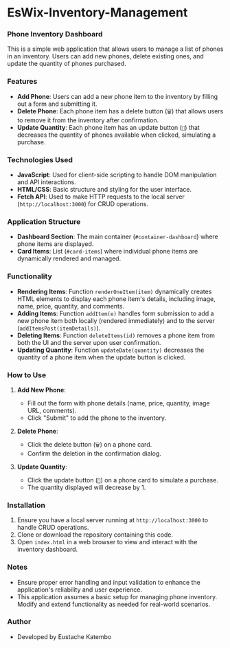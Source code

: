 # EsWix-Inventory-Management
### Phone Inventory Dashboard

This is a simple web application that allows users to manage a list of phones in an inventory. Users can add new phones, delete existing ones, and update the quantity of phones purchased.

### Features

- **Add Phone**: Users can add a new phone item to the inventory by filling out a form and submitting it.
- **Delete Phone**: Each phone item has a delete button (`🗑️`) that allows users to remove it from the inventory after confirmation.
- **Update Quantity**: Each phone item has an update button (`🛒`) that decreases the quantity of phones available when clicked, simulating a purchase.

### Technologies Used

- **JavaScript**: Used for client-side scripting to handle DOM manipulation and API interactions.
- **HTML/CSS**: Basic structure and styling for the user interface.
- **Fetch API**: Used to make HTTP requests to the local server (`http://localhost:3000`) for CRUD operations.

### Application Structure

- **Dashboard Section**: The main container (`#container-dashboard`) where phone items are displayed.
- **Card Items**: List (`#card-items`) where individual phone items are dynamically rendered and managed.

### Functionality

- **Rendering Items**: Function `renderOneItem(item)` dynamically creates HTML elements to display each phone item's details, including image, name, price, quantity, and comments.
- **Adding Items**: Function `addItem(e)` handles form submission to add a new phone item both locally (rendered immediately) and to the server (`addItemsPost(itemDetails)`).
- **Deleting Items**: Function `deleteItems(id)` removes a phone item from both the UI and the server upon user confirmation.
- **Updating Quantity**: Function `updateDate(quantity)` decreases the quantity of a phone item when the update button is clicked.

### How to Use

1. **Add New Phone**:
   - Fill out the form with phone details (name, price, quantity, image URL, comments).
   - Click "Submit" to add the phone to the inventory.

2. **Delete Phone**:
   - Click the delete button (`🗑️`) on a phone card.
   - Confirm the deletion in the confirmation dialog.

3. **Update Quantity**:
   - Click the update button (`🛒`) on a phone card to simulate a purchase.
   - The quantity displayed will decrease by 1.

### Installation

1. Ensure you have a local server running at `http://localhost:3000` to handle CRUD operations.
2. Clone or download the repository containing this code.
3. Open `index.html` in a web browser to view and interact with the inventory dashboard.

### Notes

- Ensure proper error handling and input validation to enhance the application's reliability and user experience.
- This application assumes a basic setup for managing phone inventory. Modify and extend functionality as needed for real-world scenarios.

### Author

- Developed by Eustache Katembo

 
